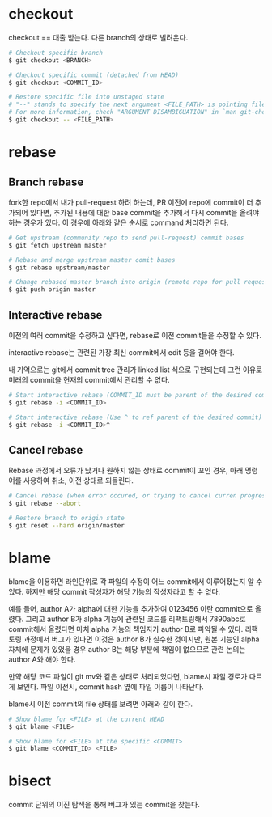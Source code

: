 # checkout

checkout == 대출 받는다. 다른 branch의 상태로 빌려온다.

```sh
# Checkout specific branch
$ git checkout <BRANCH>

# Checkout specific commit (detached from HEAD)
$ git checkout <COMMIT_ID>

# Restore specific file into unstaged state
# "--" stands to specify the next argument <FILE_PATH> is pointing file path
# For more information, check "ARGUMENT DISAMBIGUATION" in `man git-checkout`
$ git checkout -- <FILE_PATH>
```

# rebase

## Branch rebase

fork한 repo에서 내가 pull-request 하려 하는데, PR 이전에 repo에 commit이
더 추가되어 있다면, 추가된 내용에 대한 base commit을 추가해서 다시 commit을
올려야 하는 경우가 있다. 이 경우에 아래와 같은 순서로 command 처리하면 된다.

```sh
# Get upstream (community repo to send pull-request) commit bases
$ git fetch upstream master

# Rebase and merge upstream master comit bases
$ git rebase upstream/master

# Change rebased master branch into origin (remote repo for pull request)
$ git push origin master
```

## Interactive rebase

이전의 여러 commit을 수정하고 싶다면, rebase로 이전 commit들을 수정할 수 있다.

interactive rebase는 관련된 가장 최신 commit에서 edit 등을 걸어야 한다.

내 기억으로는 git에서 commit tree 관리가 linked list 식으로 구현되는데
그런 이유로 미래의 commit을 현재의 commit에서 관리할 수 없다.

```sh
# Start interactive rebase (COMMIT_ID must be parent of the desired commit)
$ git rebase -i <COMMIT_ID>

# Start interactive rebase (Use ^ to ref parent of the desired commit)
$ git rebase -i <COMMIT_ID>^
```

## Cancel rebase

Rebase 과정에서 오류가 났거나 원하지 않는 상태로 commit이 꼬인 경우, 아래
명령어를 사용하여 취소, 이전 상태로 되돌린다.

```sh
# Cancel rebase (when error occured, or trying to cancel curren progress)
$ git rebase --abort

# Restore branch to origin state
$ git reset --hard origin/master
```

# blame

blame을 이용하면 라인단위로 각 파일의 수정이 어느 commit에서 이루어졌는지 알 수
있다. 하지만 해당 commit 작성자가 해당 기능의 작성자라고 할 수 없다.

예를 들어, author A가 alpha에 대한 기능을 추가하여 0123456 이란 commit으로
올렸다. 그리고 author B가 alpha 기능에 관련된 코드를 리팩토링해서 7890abc로
commit해서 올렸다면 마치 alpha 기능의 책임자가 author B로 파악될 수 있다.
리팩토링 과정에서 버그가 있다면 이것은 author B가 실수한 것이지만, 원본
기능인 alpha 자체에 문제가 있었을 경우 author B는 해당 부분에 책임이 없으므로
관련 논의는 author A와 해야 한다.

만약 해당 코드 파일이 git mv와 같은 상태로 처리되었다면, blame시 파일 경로가
다르게 보인다. 파일 이전시, commit hash 옆에 파일 이름이 나타난다.

blame시 이전 commit의 file 상태를 보려면 아래와 같이 한다.

```sh
# Show blame for <FILE> at the current HEAD
$ git blame <FILE>

# Show blame for <FILE> at the specific <COMMIT>
$ git blame <COMMIT_ID> <FILE>
```

# bisect

commit 단위의 이진 탐색을 통해 버그가 있는 commit을 찾는다.
